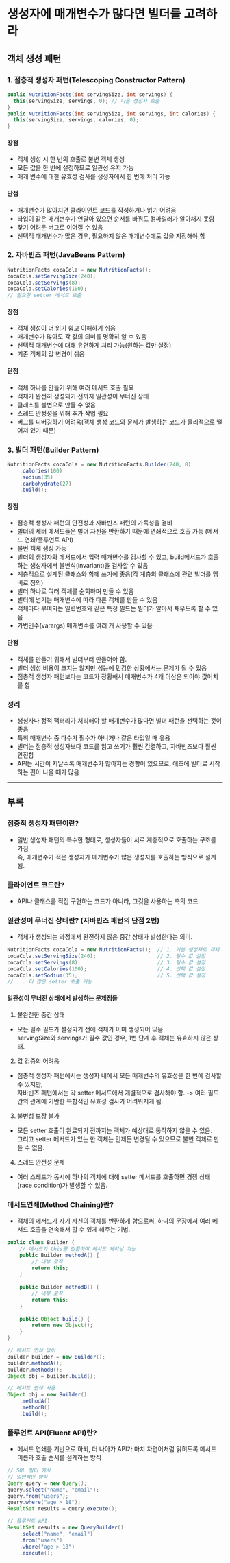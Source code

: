 #  생성자에 매개변수가 많다면 빌더를 고려하라
## 객체 생성 패턴
### 1. 점층적 생성자 패턴(Telescoping Constructor Pattern)
```java
public NutritionFacts(int servingSize, int servings) { 
  this(servingSize, servings, 0); // 다음 생성자 호출
}
public NutritionFacts(int servingSize, int servings, int calories) { 
  this(servingSize, servings, calories, 0);
}
```
#### 장점
- 객체 생성 시 한 번의 호출로 불변 객체 생성
- 모든 값을 한 번에 설정하므로 일관성 유지 가능
- 매개 변수에 대한 유효성 검사를 생성자에서 한 번에 처리 가능
#### 단점
- 매개변수가 많아지면 클라이언트 코드를 작성하거나 읽기 어려움
- 타입이 같은 매개변수가 연달아 있으면 순서를 바꿔도 컴파일러가 알아채지 못함
- 찾기 어려운 버그로 이어질 수 있음
- 선택적 매개변수가 많은 경우, 필요하지 않은 매개변수에도 값을 지정해야 함
### 2. 자바빈즈 패턴(JavaBeans Pattern)
```java
NutritionFacts cocaCola = new NutritionFacts();
cocaCola.setServingSize(240);
cocaCola.setServings(8);
cocaCola.setCalories(100);
// 필요한 setter 메서드 호출
```
#### 장점
- 객체 생성이 더 읽기 쉽고 이해하기 쉬움
- 매개변수가 많아도 각 값의 의미를 명확히 알 수 있음
- 선택적 매개변수에 대해 유연하게 처리 가능(원하는 값만 설정)
- 기존 객체의 값 변경이 쉬움
#### 단점
- 객체 하나를 만들기 위해 여러 메서드 호출 필요
- 객체가 완전히 생성되기 전까지 일관성이 무너진 상태
- 클래스를 불변으로 만들 수 없음
- 스레드 안정성을 위해 추가 작업 필요
- 버그를 디버깅하기 어려움(객체 생성 코드와 문제가 발생하는 코드가 물리적으로 떨어져 있기 때문)
### 3. 빌더 패턴(Builder Pattern)
```java
NutritionFacts cocaCola = new NutritionFacts.Builder(240, 8)
    .calories(100)
    .sodium(35)
    .carbohydrate(27)
    .build();
```
#### 장점
- 점층적 생성자 패턴의 안전성과 자바빈즈 패턴의 가독성을 겸비
- 빌더의 세터 메서드들은 빌더 자신을 반환하기 때문에 연쇄적으로 호출 가능 (메서드 연쇄/플루언트 API)
- 불변 객체 생성 가능
- 빌더의 생성자와 메서드에서 입력 매개변수를 검사할 수 있고, build메서드가 호출하는 생성자에서 불변식(invariant)을 검사할 수 있음
- 계층적으로 설계된 클래스와 함께 쓰기에 좋음(각 계층의 클래스에 관련 빌더를 멤버로 정의)
- 빌더 하나로 여러 객체를 순회하며 만들 수 있음
- 빌더에 넘기는 매개변수에 따라 다른 객체를 만들 수 있음
- 객체마다 부여되는 일련번호와 같은 특정 필드는 빌더가 알아서 채우도록 할 수 있음
- 가변인수(varargs) 매개변수를 여러 개 사용할 수 있음
#### 단점
- 객체를 만들기 위해서 빌더부터 만들어야 함.
- 빌더 생성 비용이 크지는 않지만 성능에 민감한 상황에서는 문제가 될 수 있음
- 점층적 생성자 패턴보다는 코드가 장황해서 매개변수가 4개 이상은 되어야 값어치를 함


### 정리
- 생성자나 정적 팩터리가 처리해야 할 매개변수가 많다면 빌더 패턴을 선택하는 것이 좋음
- 특히 매개변수 중 다수가 필수가 아니거나 같은 타입일 때 유용
- 빌더는 점층적 생성자보다 코드를 읽고 쓰기가 훨씬 간결하고, 자바빈즈보다 훨씬 안전함
- API는 시간이 지날수록 매개변수가 많아지는 경향이 있으므로, 애초에 빌더로 시작하는 편이 나을 때가 많음

 
<hr>

## 부록
### 점층적 생성자 패턴이란?
- 일반 생성자 패턴의 특수한 형태로, 생성자들이 서로 계층적으로 호출하는 구조를 가짐. 
<br> 즉, 매개변수가 적은 생성자가 매개변수가 많은 생성자를 호출하는 방식으로 설계됨. 
### 클라이언트 코드란?
- API나 클래스를 직접 구현하는 코드가 아니라, 그것을 사용하는 측의 코드.
### 일관성이 무너진 상태란? (자바빈즈 패턴의 단점 2번)
- 객체가 생성되는 과정에서 완전하지 않은 중간 상태가 발생한다는 의미.
```java
NutritionFacts cocaCola = new NutritionFacts();  // 1. 기본 생성자로 객체 생성
cocaCola.setServingSize(240);                    // 2. 필수 값 설정
cocaCola.setServings(8);                         // 3. 필수 값 설정
cocaCola.setCalories(100);                       // 4. 선택 값 설정
cocaCola.setSodium(35);                          // 5. 선택 값 설정
// ... 더 많은 setter 호출 가능
```
#### 일관성이 무너진 상태에서 발생하는 문제점들
1. 불완전한 중간 상태
- 모든 필수 필드가 설정되기 전에 객체가 이미 생성되어 있음. 
<br>servingSize와 servings가 필수 값인 경우, 1번 단계 후 객체는 유효하지 않은 상태.
2. 값 검증의 어려움 
- 점층적 생성자 패턴에서는 생성자 내에서 모든 매개변수의 유효성을 한 번에 검사할 수 있지만, 
<br> 자바빈즈 패턴에서는 각 setter 메서드에서 개별적으로 검사해야 함. -> 여러 필드 간의 관계에 기반한 복합적인 유효성 검사가 어려워지게 됨.
3. 불변성 보장 불가
- 모든 setter 호출이 완료되기 전까지는 객체가 예상대로 동작하지 않을 수 있음. 
<br> 그리고 setter 메서드가 있는 한 객체는 언제든 변경될 수 있으므로 불변 객체로 만들 수 없음.
4. 스레드 안전성 문제
- 여러 스레드가 동시에 하나의 객체에 대해 setter 메서드를 호출하면 경쟁 상태(race condition)가 발생할 수 있음.
### 메서드연쇄(Method Chaining)란?
- 객체의 메서드가 자기 자신의 객체를 반환하게 함으로써, 하나의 문장에서 여러 메서드 호출을 연속해서 할 수 있게 해주는 기법.
```java
public class Builder {
    // 메서드가 this를 반환하여 메서드 체이닝 가능
    public Builder methodA() {
        // 내부 로직
        return this;
    }
    
    public Builder methodB() {
        // 내부 로직
        return this;
    }
    
    public Object build() {
        return new Object();
    }
}

// 메서드 연쇄 없이
Builder builder = new Builder();
builder.methodA();
builder.methodB();
Object obj = builder.build();

// 메서드 연쇄 사용
Object obj = new Builder()
    .methodA()
    .methodB()
    .build();
```
### 플루언트 API(Fluent API)란?
- 메서드 연쇄를 기반으로 하되, 더 나아가 API가 마치 자연어처럼 읽히도록 메서드 이름과 호출 순서를 설계하는 방식
```java
// SQL 빌더 예시
// 일반적인 방식
Query query = new Query();
query.select("name", "email");
query.from("users");
query.where("age > 18");
ResultSet results = query.execute();

// 플루언트 API
ResultSet results = new QueryBuilder()
    .select("name", "email")
    .from("users")
    .where("age > 18")
    .execute();
```
